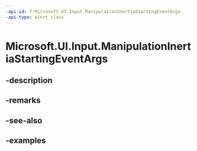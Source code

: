 ```yaml
---
-api-id: T:Microsoft.UI.Input.ManipulationInertiaStartingEventArgs
-api-type: winrt class
---
```


# Microsoft.UI.Input.ManipulationInertiaStartingEventArgs

<!--
public sealed class ManipulationInertiaStartingEventArgs
-->

## -description
## -remarks

## -see-also

## -examples
